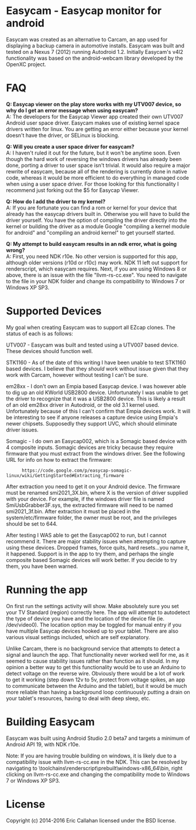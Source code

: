 Easycam - Easycap monitor for android
=======

Easycam was created as an alternative to Carcam, an app used for displaying a backup camera in automotive installs. Easycam was built and tested on a Nexus 7 (2012) running Autodroid 1.2.   Initially Easycam's v4l2 functionality was based on the android-webcam library developed by the OpenXC project.  


FAQ
=======
**Q: Easycap viewer on the play store works with my UTV007 device, so why do I get an error message when using easycam?**  
A: The developers for the Easycap Viewer app created their own UTV007 Android user space driver.  Easycam makes use of existing kernel space drivers written for linux. You are getting an error either because your kernel doesn't have the driver, or SELinux is blocking.

**Q: Will you create a user space driver for easycam?**  
A: I haven't ruled it out for the future, but it won't be anytime soon.  Even though the hard work of reversing the windows drivers has already been done, porting a driver to user space isn't trivial.  It would also require a major rewrite of easycam, because all of the rendering is currently done in native code, whereas it would be more efficient to do everything in managed code when using a user space driver.  For those looking for this functionality I recommend just forking out the $5 for Easycap Viewer.

**Q: How do I add the driver to my kernel?**  
A: If you are fortunate you can find a rom or kernel for your device that already has the easycap drivers built in. Otherwise you will have to build the driver yourself.  You have the option of compiling the driver directly into the kernel or building the driver as a module  Google "compiling a kernel module for android" and "compiling an android kernel" to get yourself started.  

**Q: My attempt to build easycam results in an ndk error, what is going wrong?**  
A: First, you need NDK r10e.  No other version is supported for this app, although older versions (r10d or r10c) may work.  NDK 11 left out support for renderscript, which easycam requires.  Next, if you are using Windows 8 or above, there is an issue with the file "llvm-rs-cc.exe".   You need to navigate to the file in your NDK folder and change its compatibility to Windows 7 or Windows XP SP3.

Supported Devices
========

My goal when creating Easycam was to support all EZcap clones.   The status of each is as follows:

UTV007 -  Easycam was built and tested using a UTV007 based device.  These devices should function well.

STK1160 - As of the date of this writing I have been unable to test STK1160 based devices.  I believe that they *should* work without issue given that they work with Carcam, however without testing I can't be sure.  
          
em28xx  - I don't own an Empia based Easycap device.  I was however able to dig up an old KWorld USB2800 device. Unfortunately I was unable to get the driver to recognize that it was a USB2800 device.  This is likely a result of an old em28xx driver in Autodroid, or the old 3.1 kernel used.  Unfortunately because of this I can't confirm that Empia devices work.  It will be interesting to see if anyone releases a capture device using Empia's newer chipsets.  Supposedly they support UVC, which should eliminate driver issues.
          
Somagic - I do own an Easycap002, which is a Somagic based device with 4 composite inputs.  Somagic devices are tricky because they require firmware that you must extract from the windows driver.  See the following URL for info on how to extract the firmware:
          
          https://code.google.com/p/easycap-somagic-linux/wiki/GettingStarted#Extracting_firmware 
          
After extraction you need to get it on your Android device.  The firmware must be renamed smi2021_3X.bin, where X is the version of driver supplied with your device.  For example, if the windows driver file is named SmiUsbGrabber3F.sys, the extracted firmware will need to be named smi2021_3f.bin. After extraction it must be placed in the system/etc/firmware folder, the owner must be root, and the privileges should be set to 644.

After testing I WAS able to get the Easycap002 to run, but I cannot recommend it.  There are major stability issues when attempting to capture using these devices.  Dropped frames, force quits, hard resets...you name it, it happened.  Support is in the app to try them, and perhaps the single composite based Somagic devices will work better.  If you decide to try them, you have been warned.
          
Running the app
========

On first run the settings activity will show.  Make absolutely sure you set your TV Standard (region) correctly here. The app will attempt to autodetect the type of device you have and the location of the device file (ie. /dev/video0). The location option may be toggled for manual entry if you have multiple Easycap devices hooked up to your tablet.  There are also various visual settings included, which are self explanatory.

Unlike Carcam, there is no background service that attempts to detect a signal and launch the app.  That functionality never worked well for me, as it seemed to cause stability issues rather than function as it should.  In my opinion a better way to get this functionality would be to use an Arduino to detect voltage on the reverse wire.  Obviously there would be a lot of work to get it working (step down 12v to 5v, protect from voltage spikes, an app to communicate between the Arduino and the tablet), but it
would be much more reliable than having a background loop continuously putting a drain
on your tablet's resources, having to deal with deep sleep, etc.

Building Easycam
========

Easycam was built using Android Studio 2.0 beta7 and targets a minimum of Android API 19, with NDK r10e.

Note:  If you are having trouble building on windows, it is likely due to a compatibility issue with
llvm-rs-cc.exe in the NDK.  This can be resolved by navigating to
<NDKDIR>\toolchains\renderscript\prebuilt\windows-x86_64\bin, right clicking on llvm-rs-cc.exe and
changing the compatibility mode to Windows 7 or Windows XP SP3.

License
=======
Copyright (c) 2014-2016 Eric Callahan licensed under the BSD license.

